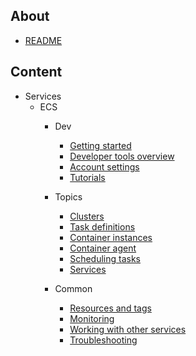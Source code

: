 
## About
- [README](./README.md)

## Content
- Services
  - ECS
    - Dev
        * [Getting started](./services/ecs/getting-started.md)
        * [Developer tools overview](./services/ecs/developer-tools-overview.md)
        * [Account settings](./services/ecs/account-settings.md)
        * [Tutorials](./services/ecs/tutorials.md)

    - Topics
        * [Clusters](./services/ecs/clusters.md)
        * [Task definitions](./services/ecs/task-definitions.md)
        * [Container instances](./services/ecs/container-instances.md)
        * [Container agent](./services/ecs/container-agent.md)
        * [Scheduling tasks](./services/ecs/scheduling-tasks.md)
        * [Services](./services/ecs/services.md)

    - Common
        * [Resources and tags](./services/ecs/resources-and-tags.md)
        * [Monitoring](./services/ecs/monitoring.md)
        * [Working with other services](./services/ecs/working-with-other-services.md)
        * [Troubleshooting](./services/ecs/troubleshooting.md)
